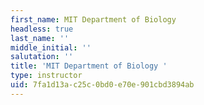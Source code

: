 ```yaml
---
first_name: MIT Department of Biology
headless: true
last_name: ''
middle_initial: ''
salutation: ''
title: 'MIT Department of Biology '
type: instructor
uid: 7fa1d13a-c25c-0bd0-e70e-901cbd3894ab
---
```

